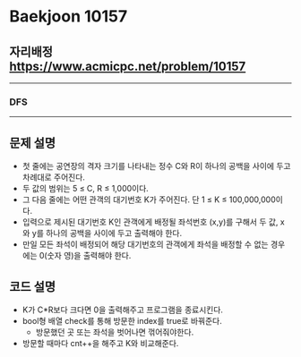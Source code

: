 Baekjoon 10157
=============
자리배정  <https://www.acmicpc.net/problem/10157>
---------------
- - -
### DFS
- - -
## 문제 설명
- 첫 줄에는 공연장의 격자 크기를 나타내는 정수 C와 R이 하나의 공백을 사이에 두고 차례대로 주어진다.
- 두 값의 범위는 5 ≤ C, R ≤ 1,000이다. 
- 그 다음 줄에는 어떤 관객의 대기번호 K가 주어진다. 단 1 ≤ K ≤ 100,000,000이다.
- 입력으로 제시된 대기번호 K인 관객에게 배정될 좌석번호 (x,y)를 구해서 두 값, x와 y를 하나의 공백을 사이에 두고 출력해야 한다.
- 만일 모든 좌석이 배정되어 해당 대기번호의 관객에게 좌석을 배정할 수 없는 경우에는 0(숫자 영)을 출력해야 한다. 
## 코드 설명
- K가 C*R보다 크다면 0을 출력해주고 프로그램을 종료시킨다.
- bool형 배열 check를 통해 방문한 index를 true로 바꿔준다.
    - 방문했던 곳 또는 좌석을 벗어나면 꺾어줘야한다.
- 방문할 때마다 cnt++을 해주고 K와 비교해준다.
